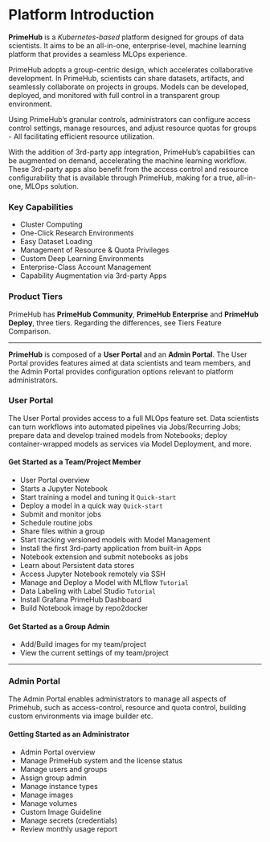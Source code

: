 # Platform Introduction

**PrimeHub** is a _Kubernetes-based_ platform designed for groups of data scientists. It aims to be an all-in-one, enterprise-level, machine learning platform that provides a seamless MLOps experience.

PrimeHub adopts a group-centric design, which accelerates collaborative development. In PrimeHub, scientists can share datasets, artifacts, and seamlessly collaborate on projects in groups. Models can be developed, deployed, and monitored with full control in a transparent group environment.

Using PrimeHub’s granular controls, administrators can configure access control settings, manage resources, and adjust resource quotas for groups - All facilitating efficient resource utilization.

With the addition of 3rd-party app integration, PrimeHub’s capabilities can be augmented on demand, accelerating the machine learning workflow. These 3rd-party apps also benefit from the access control and resource configurability that is available through PrimeHub, making for a true, all-in-one, MLOps solution.

### Key Capabilities

* Cluster Computing
* One-Click Research Environments
* Easy Dataset Loading
* Management of Resource & Quota Privileges
* Custom Deep Learning Environments
* Enterprise-Class Account Management
* Capability Augmentation via 3rd-party Apps

### Product Tiers

PrimeHub has **PrimeHub Community**, **PrimeHub Enterprise** and **PrimeHub Deploy**, three tiers. Regarding the differences, see Tiers Feature Comparison.

***

**PrimeHub** is composed of a **User Portal** and an **Admin Portal**. The User Portal provides features aimed at data scientists and team members, and the Admin Portal provides configuration options relevant to platform administrators.

### User Portal

The User Portal provides access to a full MLOps feature set. Data scientists can turn workflows into automated pipelines via Jobs/Recurring Jobs; prepare data and develop trained models from Notebooks; deploy container-wrapped models as services via Model Deployment, and more.

#### Get Started as a Team/Project Member

* User Portal overview
* Starts a Jupyter Notebook
* Start training a model and tuning it `Quick-start`
* Deploy a model in a quick way `Quick-start`
* Submit and monitor jobs
* Schedule routine jobs
* Share files within a group
* Start tracking versioned models with Model Management
* Install the first 3rd-party application from built-in Apps
* Notebook extension and submit notebooks as jobs
* Learn about Persistent data stores
* Access Jupyter Notebook remotely via SSH
* Manage and Deploy a Model with MLflow `Tutorial`
* Data Labeling with Label Studio `Tutorial`
* Install Grafana PrimeHub Dashboard
* Build Notebook image by repo2docker

#### Get Started as a Group Admin

* Add/Build images for my team/project
* View the current settings of my team/project

***

### Admin Portal

The Admin Portal enables administrators to manage all aspects of Primehub, such as access-control, resource and quota control, building custom environments via image builder etc.

#### Getting Started as an Administrator

* Admin Portal overview
* Manage PrimeHub system and the license status
* Manage users and groups
* Assign group admin
* Manage instance types
* Manage images
* Manage volumes
* Custom Image Guideline
* Manage secrets (credentials)
* Review monthly usage report
